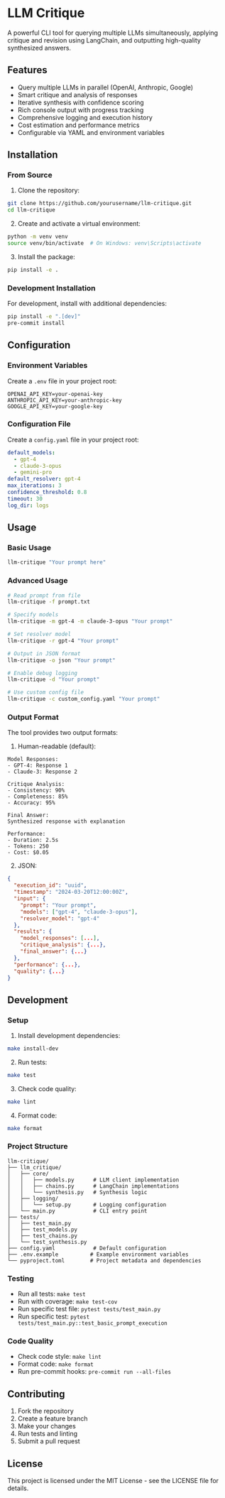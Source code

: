 # LLM Critique

A powerful CLI tool for querying multiple LLMs simultaneously, applying critique and revision using LangChain, and outputting high-quality synthesized answers.

## Features

- Query multiple LLMs in parallel (OpenAI, Anthropic, Google)
- Smart critique and analysis of responses
- Iterative synthesis with confidence scoring
- Rich console output with progress tracking
- Comprehensive logging and execution history
- Cost estimation and performance metrics
- Configurable via YAML and environment variables

## Installation

### From Source

1. Clone the repository:
```bash
git clone https://github.com/yourusername/llm-critique.git
cd llm-critique
```

2. Create and activate a virtual environment:
```bash
python -m venv venv
source venv/bin/activate  # On Windows: venv\Scripts\activate
```

3. Install the package:
```bash
pip install -e .
```

### Development Installation

For development, install with additional dependencies:
```bash
pip install -e ".[dev]"
pre-commit install
```

## Configuration

### Environment Variables

Create a `.env` file in your project root:
```env
OPENAI_API_KEY=your-openai-key
ANTHROPIC_API_KEY=your-anthropic-key
GOOGLE_API_KEY=your-google-key
```

### Configuration File

Create a `config.yaml` file in your project root:
```yaml
default_models:
  - gpt-4
  - claude-3-opus
  - gemini-pro
default_resolver: gpt-4
max_iterations: 3
confidence_threshold: 0.8
timeout: 30
log_dir: logs
```

## Usage

### Basic Usage

```bash
llm-critique "Your prompt here"
```

### Advanced Usage

```bash
# Read prompt from file
llm-critique -f prompt.txt

# Specify models
llm-critique -m gpt-4 -m claude-3-opus "Your prompt"

# Set resolver model
llm-critique -r gpt-4 "Your prompt"

# Output in JSON format
llm-critique -o json "Your prompt"

# Enable debug logging
llm-critique -d "Your prompt"

# Use custom config file
llm-critique -c custom_config.yaml "Your prompt"
```

### Output Format

The tool provides two output formats:

1. Human-readable (default):
```
Model Responses:
- GPT-4: Response 1
- Claude-3: Response 2

Critique Analysis:
- Consistency: 90%
- Completeness: 85%
- Accuracy: 95%

Final Answer:
Synthesized response with explanation

Performance:
- Duration: 2.5s
- Tokens: 250
- Cost: $0.05
```

2. JSON:
```json
{
  "execution_id": "uuid",
  "timestamp": "2024-03-20T12:00:00Z",
  "input": {
    "prompt": "Your prompt",
    "models": ["gpt-4", "claude-3-opus"],
    "resolver_model": "gpt-4"
  },
  "results": {
    "model_responses": [...],
    "critique_analysis": {...},
    "final_answer": {...}
  },
  "performance": {...},
  "quality": {...}
}
```

## Development

### Setup

1. Install development dependencies:
```bash
make install-dev
```

2. Run tests:
```bash
make test
```

3. Check code quality:
```bash
make lint
```

4. Format code:
```bash
make format
```

### Project Structure

```
llm-critique/
├── llm_critique/
│   ├── core/
│   │   ├── models.py      # LLM client implementation
│   │   ├── chains.py      # LangChain implementations
│   │   └── synthesis.py   # Synthesis logic
│   ├── logging/
│   │   └── setup.py       # Logging configuration
│   └── main.py            # CLI entry point
├── tests/
│   ├── test_main.py
│   ├── test_models.py
│   ├── test_chains.py
│   └── test_synthesis.py
├── config.yaml            # Default configuration
├── .env.example          # Example environment variables
└── pyproject.toml        # Project metadata and dependencies
```

### Testing

- Run all tests: `make test`
- Run with coverage: `make test-cov`
- Run specific test file: `pytest tests/test_main.py`
- Run specific test: `pytest tests/test_main.py::test_basic_prompt_execution`

### Code Quality

- Check code style: `make lint`
- Format code: `make format`
- Run pre-commit hooks: `pre-commit run --all-files`

## Contributing

1. Fork the repository
2. Create a feature branch
3. Make your changes
4. Run tests and linting
5. Submit a pull request

## License

This project is licensed under the MIT License - see the LICENSE file for details. 